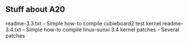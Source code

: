 Stuff about A20
------------------------------------
readme-3.3.txt - Simple how-to compile cubieboard2 test kernel
readme-3.4.txt - Simple how-to compile linux-sunxi 3.4 kernel
patches        - Several patches 
